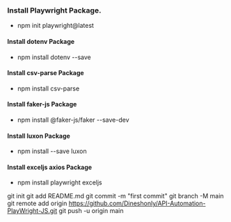

### Install Playwright Package.
- npm init playwright@latest
  
#### Install dotenv Package
- npm install dotenv --save

#### Install csv-parse Package
- npm install csv-parse

#### Install faker-js Package
- npm install @faker-js/faker --save-dev

#### Install luxon Package
- npm install --save luxon

#### Install exceljs axios Package
- npm install playwright exceljs

git init
git add README.md
git commit -m "first commit"
git branch -M main
git remote add origin https://github.com/Dineshonly/API-Automation-PlayWright-JS.git
git push -u origin main
